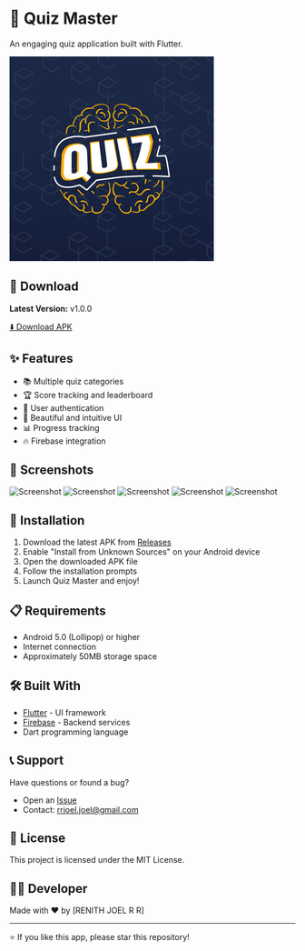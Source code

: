 # 🎯 Quiz Master

An engaging quiz application built with Flutter.

![App Icon](images/quizmas.png)




## 📱 Download

**Latest Version:** v1.0.0

[⬇️ Download APK](https://github.com/230701263/quiz-master-app/releases/download/v1.0.0/Quiz.Master.apk)

## ✨ Features

- 📚 Multiple quiz categories
- 🏆 Score tracking and leaderboard
- 👤 User authentication
- 🎨 Beautiful and intuitive UI
- 📊 Progress tracking
- 🔥 Firebase integration

## 📸 Screenshots

![Screenshot](images/screenshot-1.jpg)
![Screenshot](images/screenshot-2.jpg)
![Screenshot](images/screenshot-3.jpg)
![Screenshot](images/screenshot-4.jpg)
![Screenshot](images/screenshot-5.jpg)


## 🚀 Installation

1. Download the latest APK from [Releases](https://github.com/230701263/quiz-master-app/releases/download/v1.0.0/Quiz.Master.apk)
2. Enable "Install from Unknown Sources" on your Android device
3. Open the downloaded APK file
4. Follow the installation prompts
5. Launch Quiz Master and enjoy!

## 📋 Requirements

- Android 5.0 (Lollipop) or higher
- Internet connection
- Approximately 50MB storage space

## 🛠️ Built With

- [Flutter](https://flutter.dev/) - UI framework
- [Firebase](https://firebase.google.com/) - Backend services
- Dart programming language

## 📞 Support

Have questions or found a bug?
- Open an [Issue](https://github.com/230701263/quiz-master-app/releases/download/v1.0.0/Quiz.Master.apk)
- Contact: rrjoel.joel@gmail.com

## 📄 License

This project is licensed under the MIT License.

## 👨‍💻 Developer

Made with ❤️ by [RENITH JOEL R R]

---

⭐ If you like this app, please star this repository!
